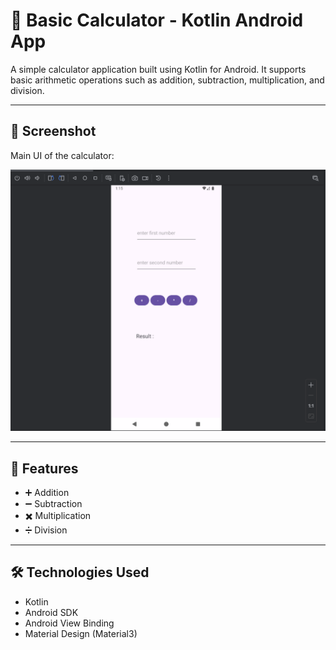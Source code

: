 # 🧮 Basic Calculator - Kotlin Android App

A simple calculator application built using Kotlin for Android. It supports basic arithmetic operations such as addition, subtraction, multiplication, and division.

---

## 📱 Screenshot

Main UI of the calculator:

![Calculator Screenshot](screenshot/calculator.png)

---

## 🚀 Features

- ➕ Addition  
- ➖ Subtraction  
- ✖️ Multiplication  
- ➗ Division  

---

## 🛠 Technologies Used

- Kotlin  
- Android SDK  
- Android View Binding  
- Material Design (Material3)  
